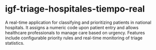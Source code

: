# igf-triage-hospitales-tiempo-real
A real-time application for classifying and prioritizing patients in national hospitals. It assigns a numeric code upon patient entry and allows healthcare professionals to manage care based on urgency. Features include configurable priority rules and real-time monitoring of triage statistics.
